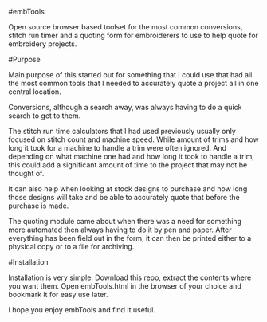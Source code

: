 #embTools

Open source browser based toolset for the most common conversions, stitch run timer and a quoting form for embroiderers to use to help quote for embroidery projects.

#Purpose

Main purpose of this started out for something that I could use that had all the most common tools that I needed to accurately quote a project all in one central location.

Conversions, although a search away, was always having to do a quick search to get to them.

The stitch run time calculators that I had used previously usually only focused on stitch count and machine speed.  While amount of trims and how long it took for a machine to handle a trim were often ignored.  And depending on what machine one had and how long it took to handle a trim, this could add a significant amount of time to the project that may not be thought of.

It can also help when looking at stock designs to purchase and how long those designs will take and be able to accurately quote that before the purchase is made.

The quoting module came about when there was a need for something more automated then always having to do it by pen and paper.  After everything has been field out in the form, it can then be printed either to a physical copy or to a file for archiving.

#Installation

Installation is very simple.  Download this repo, extract the contents where you want them.  Open embTools.html in the browser of your choice and bookmark it for easy use later.

I hope you enjoy embTools and find it useful.
